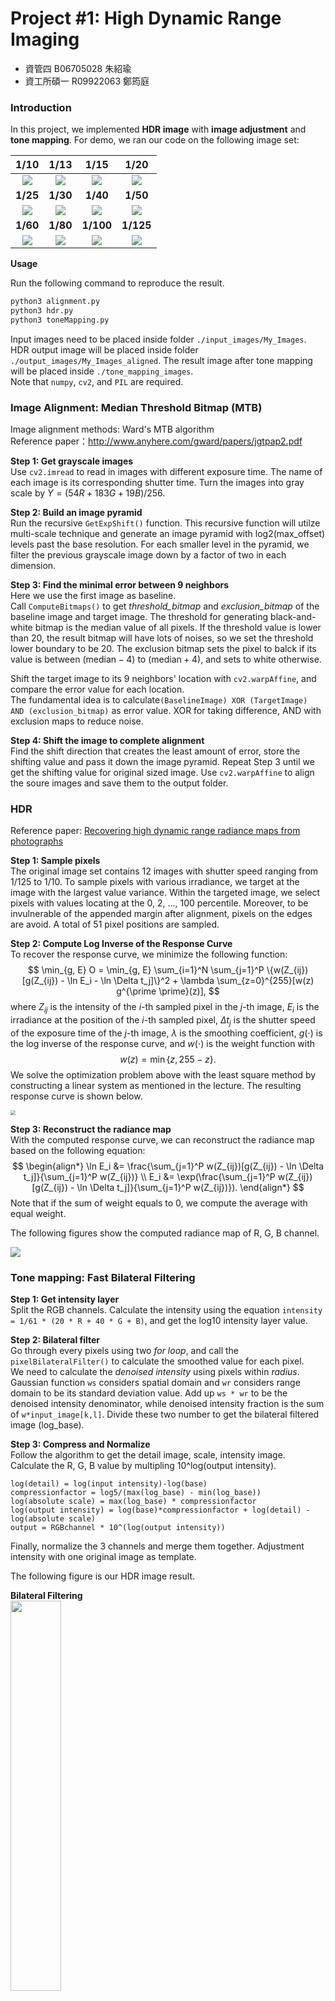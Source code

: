 # Project #1: High Dynamic Range Imaging
- 資管四 B06705028 朱紹瑜
- 資工所碩一 R09922063 鄭筠庭

### Introduction

In this project, we implemented **HDR image** with **image adjustment** and **tone mapping**. For demo, we ran our code on the following image set:

|               **1/10**               |               **1/13**               |               **1/15**               |               **1/20**               |
| :----------------------------------: | :----------------------------------: | :----------------------------------: | :----------------------------------: |
| ![](https://i.imgur.com/4gDOjFK.jpg) | ![](https://i.imgur.com/TdtBvjT.jpg) | ![](https://i.imgur.com/FBWsjoW.jpg) | ![](https://i.imgur.com/ROSAeuz.jpg) |
|               **1/25**               |               **1/30**               |               **1/40**               |               **1/50**               |
| ![](https://i.imgur.com/RMoWn5U.jpg) | ![](https://i.imgur.com/NsqTb4K.jpg) | ![](https://i.imgur.com/f1xXoz1.jpg) | ![](https://i.imgur.com/YTKJc9O.jpg) |
|               **1/60**               |               **1/80**               |              **1/100**               |              **1/125**               |
| ![](https://i.imgur.com/rpSlXnQ.jpg) | ![](https://i.imgur.com/BvRIIQn.jpg) | ![](https://i.imgur.com/bsIXIXW.jpg) | ![](https://i.imgur.com/OdsgWZg.jpg) |

**Usage**

Run the following command to reproduce the result.

```sh
python3 alignment.py
python3 hdr.py
python3 toneMapping.py
```

Input images need to be placed inside folder `./input_images/My_Images`. HDR output image will be placed inside folder `./output_images/My_Images_aligned`. The result image after tone mapping will be placed inside `./tone_mapping_images`.  
Note that `numpy`,  `cv2`, and `PIL` are required.

### Image Alignment:  Median Threshold Bitmap (MTB)
Image alignment methods: Ward's MTB algorithm  
Reference paper：http://www.anyhere.com/gward/papers/jgtpap2.pdf  

**Step 1: Get grayscale images**  
Use `cv2.imread` to read in images with different exposure time. The name of each image is its corresponding shutter time. Turn the images into gray scale by $Y=(54R+183G+19B)/256$.  

**Step 2: Build an image pyramid**  
Run the recursive `GetExpShift()` function. This recursive function will utilze multi-scale technique and generate an image pyramid with log2(max_offset) levels past the base resolution. For each smaller level in the pyramid, we filter the previous grayscale image down by a factor of two in each dimension.

**Step 3: Find the minimal error between 9 neighbors**  
Here we use the first image as baseline.  
Call `ComputeBitmaps()` to get *threshold_bitmap* and *exclusion_bitmap* of the baseline image and target image. The threshold for generating black-and-white bitmap is the median value of all pixels. If the threshold value is lower than 20, the result bitmap will have lots of noises, so we set the threshold lower boundary to be 20. The exclusion bitmap sets the pixel to balck if its value is between $(\text{median} - 4)$ to $(\text{median} + 4)$, and sets to white otherwise.  

Shift the target image to its 9 neighbors' location with `cv2.warpAffine`, and compare the error value for each location.  
The fundamental idea is to calculate`(BaselineImage) XOR (TargetImage) AND (exclusion_bitmap)` as error value. XOR for taking difference, AND with exclusion maps to reduce noise.   

**Step 4: Shift the image to complete alignment**  
Find the shift direction that creates the least amount of error, store the shifting value and pass it down the image pyramid. Repeat Step 3 until we get the shifting value for original sized image. Use `cv2.warpAffine` to align the soure images and save them to the output folder.


### HDR
Reference paper: [Recovering high dynamic range radiance maps from photographs](https://dl.acm.org/doi/10.1145/258734.258884)

**Step 1: Sample pixels**  
The original image set contains 12 images with shutter speed ranging from 1/125 to 1/10. To sample pixels with various irradiance, we target at the image with the largest value variance. Within the targeted image, we select pixels with values locating at the 0, 2, ..., 100 percentile. Moreover, to be invulnerable of the appended margin after alignment, pixels on the edges are avoid. A total of 51 pixel positions are sampled.

**Step 2: Compute Log Inverse of the Response Curve**  
To recover the response curve, we minimize the following function:
$$
\min_{g, E} O = \min_{g, E} \sum_{i=1}^N \sum_{j=1}^P \{w(Z_{ij})[g(Z_{ij}) - \ln E_i - \ln \Delta t_j]\}^2 + \lambda \sum_{z=0}^{255}[w(z) g^{\prime \prime}(z)],
$$
where $Z_{ij}$ is the intensity of the $i$-th sampled pixel in the $j$-th image, $E_i$ is the irradiance at the position of the $i$-th sampled pixel, $\Delta t_j$ is the shutter speed of the exposure time of the $j$-th image, $\lambda$ is the smoothing coefficient, $g(\cdot)$ is the log inverse of the response curve, and $w(\cdot)$ is the weight function with
$$
w(z) = \min\{z, 255-z\}.
$$
We solve the optimization problem above with the least square method by constructing a linear system as mentioned in the lecture. The resulting response curve is shown below.

<img src="https://i.imgur.com/UH3FbpY.png" style="zoom:50%;" />

**Step 3: Reconstruct the radiance map**  
With the computed response curve, we can reconstruct the radiance map based on the following equation:
$$
\begin{align*}
\ln E_i &= \frac{\sum_{j=1}^P w(Z_{ij})[g(Z_{ij}) - \ln \Delta t_j]}{\sum_{j=1}^P w(Z_{ij})} \\
E_i &= \exp(\frac{\sum_{j=1}^P w(Z_{ij})[g(Z_{ij}) - \ln \Delta t_j]}{\sum_{j=1}^P w(Z_{ij})}).
\end{align*}
$$
Note that if the sum of weight equals to 0, we compute the average with equal weight. 

The following figures show the computed radiance map of R, G, B channel.

![](https://i.imgur.com/vHrxKQR.png)


### Tone mapping: Fast Bilateral Filtering
**Step 1: Get intensity layer**  
Split the RGB channels. Calculate the intensity using the equation `intensity = 1/61 * (20 * R + 40 * G + B)`, and get the log10 intensity layer value.  

**Step 2: Bilateral filter**  
Go through every pixels using two *for loop*, and call the `pixelBilateralFilter()` to calculate the smoothed value for each pixel.  
We need to calculate the *denoised intensity* using pixels within *radius*. Gaussian function `ws` considers spatial domain and `wr` considers range domain to be its standard deviation value. Add up `ws * wr` to be the denoised intensity denominator, while denoised intensity fraction is the sum of `w*input_image[k,l]`. Divide these two number to get the bilateral filtered image (log_base).

**Step 3: Compress and Normalize**  
Follow the algorithm to get the detail image, scale, intensity image. Calculate the R, G, B value by multipling 10^log(output intensity). 
```
log(detail) = log(input intensity)-log(base)
compressionfactor = log5/(max(log_base) - min(log_base))
log(absolute scale) = max(log_base) * compressionfactor
log(output intensity) = log(base)*compressionfactor + log(detail) - log(absolute scale)
output = RGBchannel * 10^(log(output intensity))
```
Finally, normalize the 3 channels and merge them together. Adjustment intensity with one original image as template.  

The following figure is our HDR image result.

**Bilateral Filtering**  
<img src="https://github.com/shaoyu0966/VFX/blob/main/hw1/tone_mapping_images/tone_mapping_result.jpg" width="40%">


We also expolre other tone mapping algorithms available in OpenCV:  
|               **Reinhard Tonemap**              |               **Mantiuk Tonemap**              |
| :---------------------------------------------: | :--------------------------------------------: |
| ![](https://github.com/shaoyu0966/VFX/blob/main/hw1/tone_mapping_images/ldr-Reinhard.jpg) | ![](https://github.com/shaoyu0966/VFX/blob/main/hw1/tone_mapping_images/ldr-Mantiuk.jpg) |


**Reinhard Tonemap**  
<img src="https://github.com/shaoyu0966/VFX/blob/main/hw1/tone_mapping_images/ldr-Reinhard.jpg" width="40%">  

**Mantiuk Tonemap**  
<img src="https://github.com/shaoyu0966/VFX/blob/main/hw1/tone_mapping_images/ldr-Mantiuk.jpg" width="40%">

**Drago Tonemap**  
<img src="https://github.com/shaoyu0966/VFX/blob/main/hw1/tone_mapping_images/ldr-Drago.jpg" width="40%">